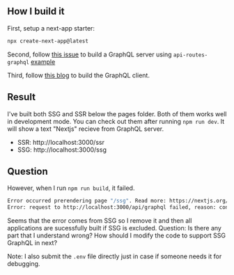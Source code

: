 ## How I build it

First, setup a next-app starter:

```bash
npx create-next-app@latest
```
Second, follow [this issue](https://github.com/vercel/next.js/pull/30082) to build a GraphQL server using `api-routes-graphql` [example](https://github.com/vercel/next.js/pull/30082/commits/9a29c4cc66cb754c84d6356d8ce211241bf21ccc#diff-d942064cd8729155bb0558732e6bcc581200b9be4e535ae36411b6cd7ca3cc41)

Third, follow [this blog](https://www.apollographql.com/blog/apollo-client/next-js/next-js-getting-started/) to build the GraphQL client.

## Result

I've built both SSG and SSR below the pages folder. Both of them works well in development mode. You can check out them after running `npm run dev`. It will show a text "Nextjs" recieve from GraphQL server.

- SSR: http://localhost:3000/ssr
- SSG: http://localhost:3000/ssg

## Question

However, when I run `npm run build`, it failed. 

```bash
Error occurred prerendering page "/ssg". Read more: https://nextjs.org/docs/messages/prerender-error
Error: request to http://localhost:3000/api/graphql failed, reason: connect ECONNREFUSED 127.0.0.1:3000
```

Seems that the error comes from SSG so I remove it and then all applications are sucessfully built if SSG is excluded. Question: Is there any part that I understand wrong? How should I modify the code to support SSG GraphQL in next?

Note: I also submit the `.env` file directly just in case if someone needs it for debugging.

